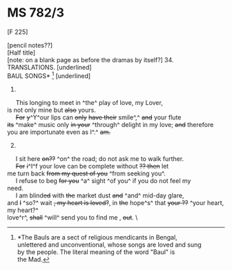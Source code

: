 # MS 782/3

[F 225]

[pencil notes??] \
[Half title] \
[note: on a blank page as before the dramas by itself?] 
34. \
TRANSLATIONS. [underlined] \
BAUL SONGS* [^1] [underlined]

1.

&nbsp;&nbsp;&nbsp;&nbsp;&nbsp;This longing to meet in ^the^ play of love, my Lover, \
is not only mine but ~~also~~ yours. \
&nbsp;&nbsp;&nbsp;&nbsp;&nbsp;~~For~~ ~~y~~^Y^our lips can ~~only~~ ~~have their~~ smile^,^ ~~and~~ your flute \
~~its~~ ^make^ music only ~~in your~~ ^through^ delight in my love; ~~and~~ therefore \
you are importunate even as I^.^ ~~am.~~

2. 

&nbsp;&nbsp;&nbsp;&nbsp;&nbsp;I sit here ~~on??~~ ^on^ the road; do not ask me to walk further. \
&nbsp;&nbsp;&nbsp;&nbsp;&nbsp;~~For~~ ~~i~~^I^f your love can be complete without ~~?? then~~ let \
me turn back ~~from my quest of you~~ ^from seeking you^. \
&nbsp;&nbsp;&nbsp;&nbsp;&nbsp;I refuse to beg ~~for you~~ ^a^ sight ^of you^ if you do not feel my \
need. \
&nbsp;&nbsp;&nbsp;&nbsp;&nbsp;I am blind~~ed~~ with ~~the~~ market dust ~~and~~ ^and^ mid-day glare, \
and ~~I~~ ^so?^ wait ~~, my heart is loved?~~, in ~~the~~ hope^s^ that ~~your ??~~ ^your heart, my heart?^ \
love^r^, ~~shall~~ ^will^ send you to find me , ~~out~~. \


[^1]: *The Bauls are a sect of religious mendicants in Bengal, \
unlettered and unconventional, whose songs are loved and sung \
by the people. The literal meaning of the word "Baul" is \
the Mad.
